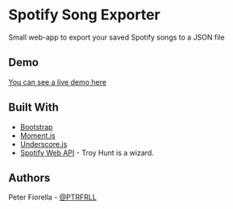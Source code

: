 # Spotify Song Exporter

Small web-app to export your saved Spotify songs to a JSON file

## Demo

[You can see a live demo here](https://dev.peterfiorella.com/spotifysaved/)


## Built With

* [Bootstrap](https://getbootstrap.com/)
* [Moment.js](https://momentjs.com/)
* [Underscore.js](http://underscorejs.org/)
* [Spotify Web API](https://beta.developer.spotify.com/documentation/web-api/) - Troy Hunt is a wizard. 


## Authors
Peter Fiorella - [@PTRFRLL](https://twitter.com/PTRFRLL)